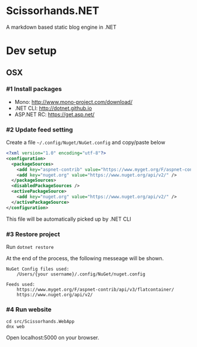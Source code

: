 # Scissorhands.NET
A markdown based static blog engine in .NET

# Dev setup
## OSX

### #1 Install packages
- Mono: http://www.mono-project.com/download/
- .NET CLI: http://dotnet.github.io
- ASP.NET RC: https://get.asp.net/

### #2 Update feed setting

Create a file `~/.config/Nuget/NuGet.config` and copy/paste below

``` xml
<?xml version="1.0" encoding="utf-8"?>
<configuration>
  <packageSources>
    <add key="aspnet-contrib" value="https://www.myget.org/F/aspnet-contrib/api/v3/index.json" />
    <add key="nuget.org" value="https://www.nuget.org/api/v2/" />
  </packageSources>
  <disabledPackageSources />
  <activePackageSource>
    <add key="nuget.org" value="https://www.nuget.org/api/v2/" />
  </activePackageSource>
</configuration>
```

This file will be automatically picked up by .NET CLI

### #3 Restore project

Run `dotnet restore`

At the end of the process, the following messeage will be shown.

```
NuGet Config files used:
    /Users/{your username}/.config/NuGet/nuget.config

Feeds used:
    https://www.myget.org/F/aspnet-contrib/api/v3/flatcontainer/
    https://www.nuget.org/api/v2/
```

### #4 Run website
```
cd src/Scissorhands.WebApp
dnx web
```

Open localhost:5000 on your browser.